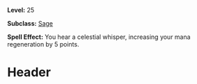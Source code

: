 <!-- TITLE: Spell: Pure Magic -->
<!-- SUBTITLE:  -->

**Level:** 25

**Subclass:** [Sage](sage)

**Spell Effect:** You hear a celestial whisper, increasing your mana regeneration by 5 points.

# Header